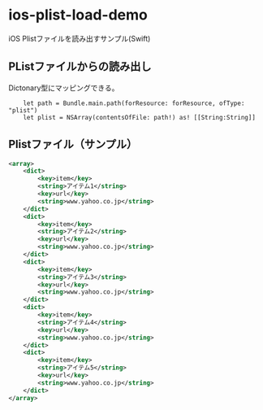# ios-plist-load-demo
iOS Plistファイルを読み出すサンプル(Swift)

##  PListファイルからの読み出し
Dictonary型にマッピングできる。

```swift:
    let path = Bundle.main.path(forResource: forResource, ofType: "plist")
    let plist = NSArray(contentsOfFile: path!) as! [[String:String]]
```

## Plistファイル（サンプル）

```xml
<array>
	<dict>
		<key>item</key>
		<string>アイテム1</string>
		<key>url</key>
		<string>www.yahoo.co.jp</string>
	</dict>
	<dict>
		<key>item</key>
		<string>アイテム2</string>
		<key>url</key>
		<string>www.yahoo.co.jp</string>
	</dict>
	<dict>
		<key>item</key>
		<string>アイテム3</string>
		<key>url</key>
		<string>www.yahoo.co.jp</string>
	</dict>
	<dict>
		<key>item</key>
		<string>アイテム4</string>
		<key>url</key>
		<string>www.yahoo.co.jp</string>
	</dict>
	<dict>
		<key>item</key>
		<string>アイテム5</string>
		<key>url</key>
		<string>www.yahoo.co.jp</string>
	</dict>
</array>
```
